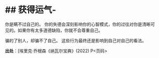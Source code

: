# \##  获得运气-

你是瞒不过自己的。 你的失德会深刻影响你的心智模式，你的过往对你是清晰可见的。如果你有太多道德缺陷，你就不会尊重自己。

骗的了别人，却骗不了自己。 这些行为最终还是影响到自己对自己的看法。

**出处**：[埃里克·乔根森《纳瓦尔宝典》(2022) P<页码>
